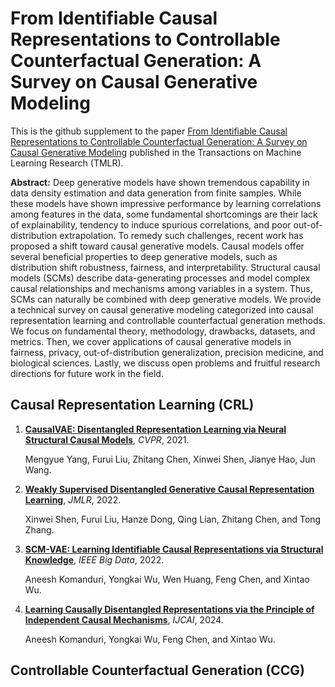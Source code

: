 # From Identifiable Causal Representations to Controllable Counterfactual Generation: A Survey on Causal Generative Modeling

This is the github supplement to the paper [From Identifiable Causal Representations to Controllable Counterfactual Generation: A Survey on Causal Generative Modeling](https://openreview.net/forum?id=PUpZXvNqmb) published in the Transactions on Machine Learning Research (TMLR).


**Abstract:** Deep generative models have shown tremendous capability in data density estimation and data generation from finite samples. While these models have shown impressive performance by learning correlations among features in the data, some fundamental shortcomings are their lack of explainability, tendency to induce spurious correlations, and poor out-of-distribution extrapolation. To remedy such challenges, recent work has proposed a shift toward causal generative models. Causal models offer several beneficial properties to deep generative models, such as distribution shift robustness, fairness, and interpretability. Structural causal models (SCMs) describe data-generating processes and model complex causal relationships and mechanisms among variables in a system. Thus, SCMs can naturally be combined with deep generative models. We provide a technical survey on causal generative modeling categorized into causal representation learning and controllable counterfactual generation methods. We focus on fundamental theory, methodology, drawbacks, datasets, and metrics. Then, we cover applications of causal generative models in fairness, privacy, out-of-distribution generalization, precision medicine, and biological sciences. Lastly, we discuss open problems and fruitful research directions for future work in the field.



## Causal Representation Learning (CRL)
1. [**CausalVAE: Disentangled Representation Learning via Neural Structural Causal Models**](https://openaccess.thecvf.com/content/CVPR2021/html/Yang_CausalVAE_Disentangled_Representation_Learning_via_Neural_Structural_Causal_Models_CVPR_2021_paper.html), *CVPR*, 2021.

     Mengyue Yang, Furui Liu, Zhitang Chen, Xinwei Shen, Jianye Hao, Jun Wang.
  
2. [**Weakly Supervised Disentangled Generative Causal Representation Learning**](https://arxiv.org/abs/2010.02637), *JMLR*, 2022. 

      Xinwei Shen, Furui Liu, Hanze Dong, Qing Lian, Zhitang Chen, and Tong Zhang.

3. [**SCM-VAE: Learning Identifiable Causal Representations via Structural Knowledge**](https://ieeexplore.ieee.org/document/10021114), *IEEE Big Data*, 2022. 

      Aneesh Komanduri, Yongkai Wu, Wen Huang, Feng Chen, and Xintao Wu.

4. [**Learning Causally Disentangled Representations via the Principle of Independent Causal Mechanisms**](https://arxiv.org/abs/2306.01213), *IJCAI*, 2024.

      Aneesh Komanduri, Yongkai Wu, Feng Chen, and Xintao Wu.

## Controllable Counterfactual Generation (CCG)



